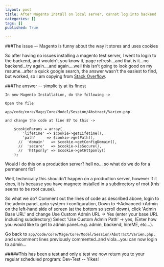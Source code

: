 ```yaml
---
layout: post
title: After Magento Install on local server, cannot log into backend
categories: []
tags: []
published: True

---
```


###The issue -- Magento is funny about the way it stores and uses cookies

So after having no issues installing a magento test server, I went to login to the backend, and wouldn't you know it, page refresh...and that is it...no backend...try again....and again....well this isn't going to look good on my resume...after a quick google search, the answer wasn't the easiest to find, but worked, so I am copying from [Stack Overflow](http://stackoverflow.com/questions/2176195/cant-log-in-to-magento-admin). 

###The answer -- simplicity at its finest

```
In new Magento Installation, do the following ->

Open the file

app/code/core/Mage/Core/Model/Session/Abstract/Varien.php.

and change the code at line 87 to this ->

    $cookieParams = array(
        'lifetime' => $cookie->getLifetime(),
        'path'     => $cookie->getPath(),
      //  'domain'   => $cookie->getConfigDomain(),
      //  'secure'   => $cookie->isSecure(),
      //  'httponly' => $cookie->getHttponly()
    );
```

Would I do this on a production server? hell no...
so what do we do for a permanent fix?

Well, technically this shouldn't happen on a production server, however if it does, it is because you have magneto installed in a subdirectory of root (this seems to be root cause).

So what we do? Comment out the lines of code as described above, login to the admin panel, goto system->configuration, Down to ->Advanced->Admin on the left-hand side of screen (at the bottom so scroll down), click 'Admin Base URL' and change Use Custom Admin URL -> Yes (enter your base URL including subdirectory) Select 'Use Custom Admin Path' -> yes, (Enter how you would like to get to admin panel..e.g. admin, backend, hireME, etc...).

Go back to `app/code/core/Mage/Core/Model/Session/Abstract/Varien.php.` and uncomment lines previously commented..and viola...you can now login to admin... 

#####This has been a test and only a test we now return you to your regular scheduled program: Dev-Test -- Yikes!